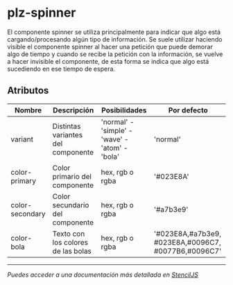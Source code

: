 # plz-spinner

El componente spinner se utiliza principalmente para indicar que algo está cargando/procesando algún tipo de información. Se suele utilizar haciendo visible el componente spinner al hacer una petición que puede demorar algo de tiempo y cuando se recibe la petición con la información, se vuelve a hacer invisible el componente, de esta forma se indica que algo está sucediendo en ese tiempo de espera.

## Atributos

| Nombre         | Descripción                                                             | Posibilidades            | Por defecto                                                                       |
|----------------|-------------------------------------------------------------------------|--------------------------|-----------------------------------------------------------------------------------|
| variant        | Distintas variantes del componente                                        | 'normal' - 'simple' - 'wave' - 'atom' - 'bola' | 'normal'                                                                          |
| color-primary  | Color primario del componente                                            | hex, rgb o rgba          | '#023E8A'                                                                         |
| color-secondary| Color secundario del componente                                          | hex, rgb o rgba          | '#a7b3e9'                                                                         |
| color-bola     | Texto con los colores de las bolas                              | hex, rgb o rgba          | '#023E8A,#a7b3e9, #023E8A,#0096C7, #0077B6,#0096C7'                            |

--------------------------------------------------------------------------------------------------------------

*Puedes acceder a una documentación más detallada en [StencilJS](https://palaze-pablodiazjorge.netlify.app/)*